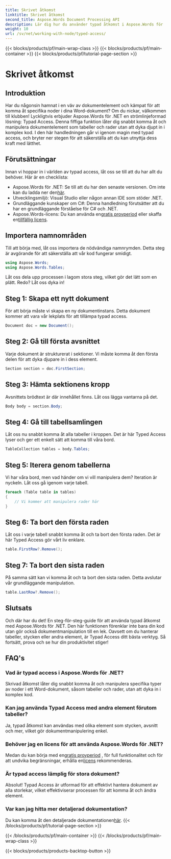 ```yaml
---
title: Skrivet åtkomst
linktitle: Skrivet åtkomst
second_title: Aspose.Words Document Processing API
description: Lär dig hur du använder typad åtkomst i Aspose.Words för .NET för att enkelt manipulera dokumentelement som tabeller och rader. Den här steg-för-steg-guiden förenklar ditt arbetsflöde.
weight: 10
url: /sv/net/working-with-node/typed-access/
---
```


{{< blocks/products/pf/main-wrap-class >}}
{{< blocks/products/pf/main-container >}}
{{< blocks/products/pf/tutorial-page-section >}}

# Skrivet åtkomst

## Introduktion

Har du någonsin hamnat i en väv av dokumentelement och kämpat för att komma åt specifika noder i dina Word-dokument? Om du nickar, välkommen till klubben! Lyckligtvis erbjuder Aspose.Words för .NET en strömlinjeformad lösning: Typad Access. Denna fiffiga funktion låter dig snabbt komma åt och manipulera dokumentelement som tabeller och rader utan att dyka djupt in i komplex kod. I den här handledningen går vi igenom magin med typad access, och bryter ner stegen för att säkerställa att du kan utnyttja dess kraft med lätthet.

## Förutsättningar

Innan vi hoppar in i världen av typad access, låt oss se till att du har allt du behöver. Här är en checklista:

-  Aspose.Words för .NET: Se till att du har den senaste versionen. Om inte kan du ladda ner den[här](https://releases.aspose.com/words/net/).
- Utvecklingsmiljö: Visual Studio eller någon annan IDE som stöder .NET.
- Grundläggande kunskaper om C#: Denna handledning förutsätter att du har en grundläggande förståelse för C# och .NET.
-  Aspose.Words-licens: Du kan använda en[gratis provperiod](https://releases.aspose.com/) eller skaffa en[tillfällig licens](https://purchase.aspose.com/temporary-license/).

## Importera namnområden

Till att börja med, låt oss importera de nödvändiga namnrymden. Detta steg är avgörande för att säkerställa att vår kod fungerar smidigt.

```csharp
using Aspose.Words;
using Aspose.Words.Tables;
```

Låt oss dela upp processen i lagom stora steg, vilket gör det lätt som en plätt. Redo? Låt oss dyka in!

## Steg 1: Skapa ett nytt dokument

För att börja måste vi skapa en ny dokumentinstans. Detta dokument kommer att vara vår lekplats för att tillämpa typad access.

```csharp
Document doc = new Document();
```

## Steg 2: Gå till första avsnittet

Varje dokument är strukturerat i sektioner. Vi måste komma åt den första delen för att dyka djupare in i dess element.

```csharp
Section section = doc.FirstSection;
```

## Steg 3: Hämta sektionens kropp

Avsnittets brödtext är där innehållet finns. Låt oss lägga vantarna på det.

```csharp
Body body = section.Body;
```

## Steg 4: Gå till tabellsamlingen

Låt oss nu snabbt komma åt alla tabeller i kroppen. Det är här Typed Access lyser och ger ett enkelt sätt att komma till våra bord.

```csharp
TableCollection tables = body.Tables;
```

## Steg 5: Iterera genom tabellerna

Vi har våra bord, men vad händer om vi vill manipulera dem? Iteration är nyckeln. Låt oss gå igenom varje tabell.

```csharp
foreach (Table table in tables)
{
    // Vi kommer att manipulera rader här
}
```

## Steg 6: Ta bort den första raden

Låt oss i varje tabell snabbt komma åt och ta bort den första raden. Det är här Typed Access gör vårt liv enklare.

```csharp
table.FirstRow?.Remove();
```

## Steg 7: Ta bort den sista raden

På samma sätt kan vi komma åt och ta bort den sista raden. Detta avslutar vår grundläggande manipulation.

```csharp
table.LastRow?.Remove();
```

## Slutsats

Och där har du det! En steg-för-steg-guide för att använda typad åtkomst med Aspose.Words för .NET. Den här funktionen förenklar inte bara din kod utan gör också dokumentmanipulation till en lek. Oavsett om du hanterar tabeller, stycken eller andra element, är Typad Access ditt bästa verktyg. Så fortsätt, prova och se hur din produktivitet stiger!

## FAQ's

### Vad är typad access i Aspose.Words för .NET?
Skrivad åtkomst låter dig snabbt komma åt och manipulera specifika typer av noder i ett Word-dokument, såsom tabeller och rader, utan att dyka in i komplex kod.

### Kan jag använda Typad Access med andra element förutom tabeller?
Ja, typad åtkomst kan användas med olika element som stycken, avsnitt och mer, vilket gör dokumentmanipulering enkel.

### Behöver jag en licens för att använda Aspose.Words för .NET?
 Medan du kan börja med en[gratis provperiod](https://releases.aspose.com/) , för full funktionalitet och för att undvika begränsningar, erhålla en[licens](https://purchase.aspose.com/buy) rekommenderas.

### Är typad access lämplig för stora dokument?
Absolut! Typad Access är utformad för att effektivt hantera dokument av alla storlekar, vilket effektiviserar processen för att komma åt och ändra element.

### Var kan jag hitta mer detaljerad dokumentation?
 Du kan komma åt den detaljerade dokumentationen[här](https://reference.aspose.com/words/net/).
{{< /blocks/products/pf/tutorial-page-section >}}

{{< /blocks/products/pf/main-container >}}
{{< /blocks/products/pf/main-wrap-class >}}

{{< blocks/products/products-backtop-button >}}
